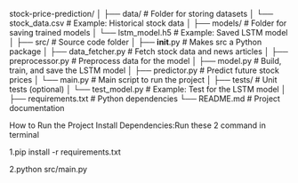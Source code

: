 stock-price-prediction/
│
├── data/                   # Folder for storing datasets
│   └── stock_data.csv      # Example: Historical stock data
│
├── models/                 # Folder for saving trained models
│   └── lstm_model.h5       # Example: Saved LSTM model
│
├── src/                    # Source code folder
│   ├── __init__.py         # Makes src a Python package
│   ├── data_fetcher.py     # Fetch stock data and news articles
│   ├── preprocessor.py     # Preprocess data for the model
│   ├── model.py            # Build, train, and save the LSTM model
│   ├── predictor.py        # Predict future stock prices
│   └── main.py             # Main script to run the project
│
├── tests/                  # Unit tests (optional)
│   └── test_model.py       # Example: Test for the LSTM model
│
├── requirements.txt        # Python dependencies
└── README.md               # Project documentation


How to Run the Project
Install Dependencies:Run these 2 command in terminal


1.pip install -r requirements.txt


2.python src/main.py
